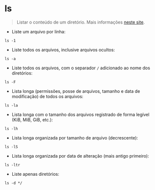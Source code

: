 # ls

> Listar o conteúdo de um diretório. Mais informações [neste site](https://manned.org/ls).

- Liste um arquivo por linha:

`ls -1`

- Liste todos os arquivos, inclusive arquivos ocultos:

`ls -a`

- Liste todos os arquivos, com o separador `/` adicionado ao nome dos diretórios:

`ls -F`

- Lista longa (permissões, posse de arquivos, tamanho e data de modificação) de todos os arquivos:

`ls -la`

- Lista longa com o tamanho dos arquivos registrado de forma legível (KiB, MiB, GiB, etc.):

`ls -lh`

- Lista longa organizada por tamanho de arquivo (decrescente):

`ls -lS`

- Lista longa organizada por data de alteração (mais antigo primeiro):

`ls -ltr`

- Liste apenas diretórios:

`ls -d */`
